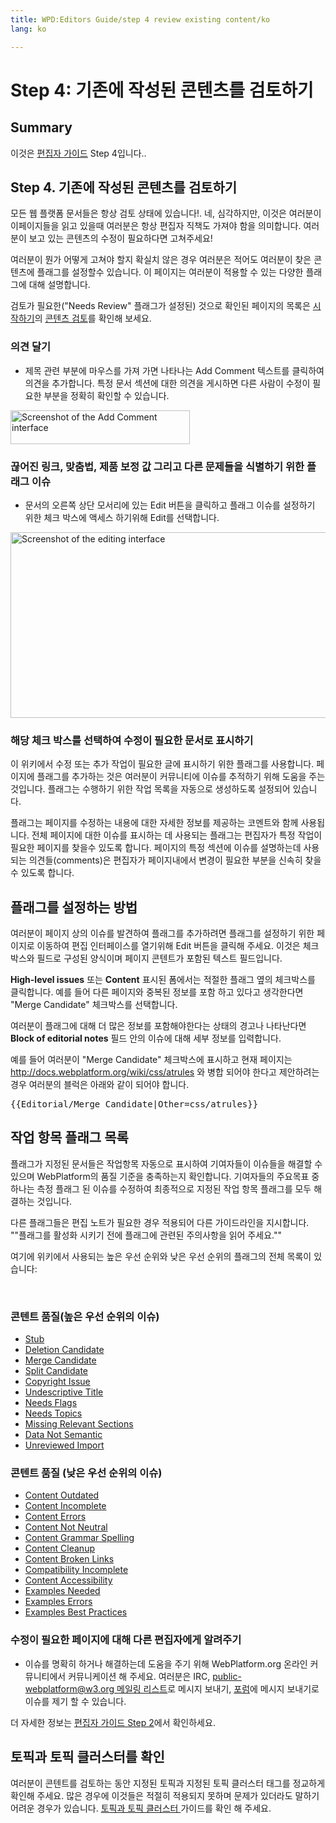 ```yaml
---
title: WPD:Editors Guide/step 4 review existing content/ko
lang: ko

---
```

<h1><span class="mw-headline" id="Step_4:_.EA.B8.B0.EC.A1.B4.EC.97.90_.EC.9E.91.EC.84.B1.EB.90.9C_.EC.BD.98.ED.85.90.EC.B8.A0.EB.A5.BC_.EA.B2.80.ED.86.A0.ED.95.98.EA.B8.B0">Step 4: 기존에 작성된 콘텐츠를 검토하기</span></h1>
<h2><span class="mw-headline" id="Summary">Summary</span></h2>
<p>이것은 <a href="/wiki/WPD:Editors_Guide" title="WPD:Editors Guide" class="mw-redirect">편집자 가이드</a> Step 4입니다..
</p>
<h2><span class="mw-headline" id="Step_4._.EA.B8.B0.EC.A1.B4.EC.97.90_.EC.9E.91.EC.84.B1.EB.90.9C_.EC.BD.98.ED.85.90.EC.B8.A0.EB.A5.BC_.EA.B2.80.ED.86.A0.ED.95.98.EA.B8.B0">Step 4. 기존에 작성된 콘텐츠를 검토하기</span></h2>
<p>모든 웹 플랫폼 문서들은 항상 검토 상태에 있습니다!. 네, 심각하지만, 이것은 여러분이 이페이지들을 읽고 있을때 여러분은 항상 편집자 직책도 가져야 함을 의미합니다. 여러분이 보고 있는 콘텐츠의 수정이 필요하다면 고쳐주세요!
</p><p>여러분이 뭔가 어떻게 고쳐야 할지 확실치 않은 경우 여러분은 적어도 여러분이 찾은 콘텐츠에 플래그를 설정할수 있습니다. 이 페이지는 여러분이 적용할 수 있는 다양한 플래그에 대해 설명합니다.
</p><p>검토가 필요한("Needs Review" 플래그가 설정된) 것으로 확인된 페이지의 목록은 <a href="/wiki/WPD:Getting_Started" title="WPD:Getting Started">시작하기</a>의 <a href="/wiki/WPD:Getting_Started#Review_content" title="WPD:Getting Started">콘텐츠 검토</a>를 확인해 보세요.
</p>
<h3><span class="mw-headline" id=".EC.9D.98.EA.B2.AC_.EB.8B.AC.EA.B8.B0">의견 달기</span></h3>
<ul><li> 제목 관련 부분에 마우스를 가져 가면 나타나는 Add Comment 텍스트를 클릭하여 의견을 추가합니다. 특정 문서 섹션에 대한 의견을 게시하면 다른 사람이 수정이 필요한 부분을 정확히 확인할 수 있습니다.</li></ul>
<p><a href="/wiki/File:add_comment.png" class="image"><img alt="Screenshot of the Add Comment interface" src="//static.webplatform.org/w/public/4/46/add_comment.png" width="287" height="54" /></a>
</p>
<h3><span class="mw-headline" id=".EB.81.8A.EC.96.B4.EC.A7.84_.EB.A7.81.ED.81.AC.2C_.EB.A7.9E.EC.B6.A4.EB.B2.95.2C_.EC.A0.9C.ED.92.88_.EB.B3.B4.EC.A0.95_.EA.B0.92_.EA.B7.B8.EB.A6.AC.EA.B3.A0_.EB.8B.A4.EB.A5.B8_.EB.AC.B8.EC.A0.9C.EB.93.A4.EC.9D.84_.EC.8B.9D.EB.B3.84.ED.95.98.EA.B8.B0_.EC.9C.84.ED.95.9C_.ED.94.8C.EB.9E.98.EA.B7.B8_.EC.9D.B4.EC.8A.88">끊어진 링크, 맞춤법, 제품 보정 값 그리고 다른 문제들을 식별하기 위한 플래그 이슈</span></h3>
<ul><li> 문서의 오른쪽 상단 모서리에 있는 Edit 버튼을 클릭하고 플래그 이슈를 설정하기 위한 체크 박스에 액세스 하기위해 Edit를 선택합니다.</li></ul>
<p><a href="/wiki/File:edit_interface.png" class="image"><img alt="Screenshot of the editing interface" src="//static.webplatform.org/w/public/5/59/edit_interface.png" width="647" height="297" /></a>
</p>
<h3><span class="mw-headline" id=".ED.95.B4.EB.8B.B9_.EC.B2.B4.ED.81.AC_.EB.B0.95.EC.8A.A4.EB.A5.BC_.EC.84.A0.ED.83.9D.ED.95.98.EC.97.AC_.EC.88.98.EC.A0.95.EC.9D.B4_.ED.95.84.EC.9A.94.ED.95.9C_.EB.AC.B8.EC.84.9C.EB.A1.9C_.ED.91.9C.EC.8B.9C.ED.95.98.EA.B8.B0">해당 체크 박스를 선택하여 수정이 필요한 문서로 표시하기</span></h3>
<p>이 위키에서 수정 또는 추가 작업이 필요한 글에 표시하기 위한 플래그를 사용합니다. 페이지에 플래그를 추가하는 것은 여러분이 커뮤니티에 이슈를 추적하기 위해 도움을 주는 것입니다. 플래그는 수행하기 위한 작업 목록을 자동으로 생성하도록 설정되어 있습니다.
</p><p>플래그는 페이지를 수정하는 내용에 대한 자세한 정보를 제공하는 코멘트와 함께 사용됩니다. 전체 페이지에 대한 이슈를 표시하는 데 사용되는 플래그는 편집자가 특정 작업이 필요한 페이지를 찾을수 있도록 합니다. 페이지의 특정 섹션에 이슈를 설명하는데 사용되는 의견들(comments)은 편집자가 페이지내에서 변경이 필요한 부분을 신속히 찾을수 있도록 합니다.
</p>
<h2><span class="mw-headline" id=".ED.94.8C.EB.9E.98.EA.B7.B8.EB.A5.BC_.EC.84.A4.EC.A0.95.ED.95.98.EB.8A.94_.EB.B0.A9.EB.B2.95">플래그를 설정하는 방법</span></h2>
<p>여러분이 페이지 상의 이슈를 발견하여 플래그를 추가하려면 플래그를 설정하기 위한 페이지로 이동하여 편집 인터페이스를 열기위해 Edit 버튼을 클릭해 주세요. 이것은 체크박스와 필드로 구성된 양식이며  페이지 콘텐트가 포함된 텍스트 필드입니다.
</p><p><b>High-level issues</b> 또는 <b>Content</b>  표시된 폼에서는 적절한 플래그 옆의 체크박스를 클릭합니다. 예를 들어 다른 페이지와 중복된 정보를 포함 하고 있다고 생각한다면 "Merge Candidate" 체크박스를 선택합니다.
</p><p>여러분이 플래그에 대해 더 많은 정보를 포함해야한다는 상태의 경고나 나타난다면 <b>Block of editorial notes</b> 필드 안의 이슈에 대해 세부 정보를 입력합니다. 
</p><p>예를 들어 여러분이 "Merge Candidate" 체크박스에 표시하고 현재 페이지는 <a rel="nofollow" class="external free" href="http://docs.webplatform.org/wiki/css/atrules">http://docs.webplatform.org/wiki/css/atrules</a> 와 병합 되어야 한다고 제안하려는 경우 여러분의 블럭은 아래와 같이 되어야 합니다.
</p>
<pre>
{{Editorial/Merge_Candidate|Other=css/atrules}}
</pre>
<h2><span class="mw-headline" id=".EC.9E.91.EC.97.85_.ED.95.AD.EB.AA.A9_.ED.94.8C.EB.9E.98.EA.B7.B8_.EB.AA.A9.EB.A1.9D">작업 항목 플래그 목록</span></h2>
<p>플래그가 지정된 문서들은 작업항목 자동으로 표시하여 기여자들이 이슈들을 해결할 수 있으며 WebPlatform의 품질 기준을 충족하는지 확인합니다. 기여자들의 주요목표 중 하나는 측정 플래그 된 이슈를 수정하여 최종적으로 지정된 작업 항목 플래그를 모두 해결하는 것입니다.
</p><p>다른 플래그들은 편집 노트가 필요한 경우 적용되어 다른 가이드라인을 지시합니다. ""플래그를 활성화 시키기 전에 플래그에 관련된 주의사항을 읽어 주세요.""
</p><p>여기에 위키에서 사용되는 높은 우선 순위와 낮은 우선 순위의 플래그의 전체 목록이 있습니다:
</p><p><br />
</p>
<h3><span class="mw-headline" id=".EC.BD.98.ED.85.90.ED.8A.B8_.ED.92.88.EC.A7.88.28.EB.86.92.EC.9D.80_.EC.9A.B0.EC.84.A0_.EC.88.9C.EC.9C.84.EC.9D.98_.EC.9D.B4.EC.8A.88.29">콘텐트 품질(높은 우선 순위의 이슈)</span></h3>
<ul><li> <a href="/wiki/WPD:Flags/Stub" title="WPD:Flags/Stub">Stub</a></li>
<li> <a href="/wiki/WPD:Flags/Deletion_Candidate" title="WPD:Flags/Deletion Candidate">Deletion Candidate</a></li>
<li> <a href="/wiki/WPD:Flags/Merge_Candidate" title="WPD:Flags/Merge Candidate">Merge Candidate</a> </li>
<li> <a href="/wiki/WPD:Flags/Split_Candidate" title="WPD:Flags/Split Candidate">Split Candidate</a></li>
<li> <a href="/wiki/WPD:Flags/Copyright_Issue" title="WPD:Flags/Copyright Issue">Copyright Issue</a></li>
<li> <a href="/wiki/WPD:Flags/Undescriptive_Title" title="WPD:Flags/Undescriptive Title">Undescriptive Title</a></li>
<li> <a href="/wiki/WPD:Flags/Needs_Flags" title="WPD:Flags/Needs Flags">Needs Flags</a></li>
<li> <a href="/wiki/WPD:Flags/Needs_Topics" title="WPD:Flags/Needs Topics">Needs Topics</a></li>
<li> <a href="/wiki/WPD:Flags/Missing_Relevant_Sections" title="WPD:Flags/Missing Relevant Sections">Missing Relevant Sections</a></li>
<li> <a href="/wiki/WPD:Flags/Data_Not_Semantic" title="WPD:Flags/Data Not Semantic">Data Not Semantic</a></li>
<li> <a href="/wiki/WPD:Flags/Unreviewed_Import" title="WPD:Flags/Unreviewed Import">Unreviewed Import</a></li></ul>
<h3><span class="mw-headline" id=".EC.BD.98.ED.85.90.ED.8A.B8_.ED.92.88.EC.A7.88_.28.EB.82.AE.EC.9D.80_.EC.9A.B0.EC.84.A0_.EC.88.9C.EC.9C.84.EC.9D.98_.EC.9D.B4.EC.8A.88.29">콘텐트 품질 (낮은 우선 순위의 이슈)</span></h3>
<ul><li> <a href="/wiki/WPD:Flags/Content_Outdated" title="WPD:Flags/Content Outdated">Content Outdated</a></li>
<li> <a href="/wiki/WPD:Flags/Content_Incomplete" title="WPD:Flags/Content Incomplete">Content Incomplete</a></li>
<li> <a href="/wiki/WPD:Flags/Content_Errors" title="WPD:Flags/Content Errors">Content Errors</a></li>
<li> <a href="/wiki/WPD:Flags/Content_Not_Neutral" title="WPD:Flags/Content Not Neutral">Content Not Neutral</a></li>
<li> <a href="/wiki/WPD:Flags/Content_Grammar_Spelling" title="WPD:Flags/Content Grammar Spelling">Content Grammar Spelling</a></li>
<li> <a href="/wiki/WPD:Flags/Content_Cleanup" title="WPD:Flags/Content Cleanup">Content Cleanup</a></li>
<li> <a href="/wiki/WPD:Flags/Content_Broken_Links" title="WPD:Flags/Content Broken Links">Content Broken Links</a></li>
<li> <a href="/wiki/WPD:Flags/Compatibility_Incomplete" title="WPD:Flags/Compatibility Incomplete">Compatibility Incomplete</a></li>
<li> <a href="/wiki/WPD:Flags/Content_Accessibility" title="WPD:Flags/Content Accessibility">Content Accessibility</a></li>
<li> <a href="/wiki/WPD:Flags/Examples_Needed" title="WPD:Flags/Examples Needed">Examples Needed</a></li>
<li> <a href="/wiki/WPD:Flags/Examples_Errors" title="WPD:Flags/Examples Errors">Examples Errors</a></li>
<li> <a href="/wiki/WPD:Flags/Examples_Best_Practices" title="WPD:Flags/Examples Best Practices">Examples Best Practices</a></li></ul>
<h3><span class="mw-headline" id=".EC.88.98.EC.A0.95.EC.9D.B4_.ED.95.84.EC.9A.94.ED.95.9C_.ED.8E.98.EC.9D.B4.EC.A7.80.EC.97.90_.EB.8C.80.ED.95.B4_.EB.8B.A4.EB.A5.B8_.ED.8E.B8.EC.A7.91.EC.9E.90.EC.97.90.EA.B2.8C_.EC.95.8C.EB.A0.A4.EC.A3.BC.EA.B8.B0">수정이 필요한 페이지에 대해 다른 편집자에게 알려주기</span></h3>
<ul><li> 이슈를 명확히 하거나 해결하는데 도움을 주기 위해 WebPlatform.org 온라인 커뮤니티에서 커뮤니케이션 해 주세요. 여러분은 IRC, <a rel="nofollow" class="external text" href="mailto:public-webplatform@w3.org">public-webplatform@w3.org 메일링 리스트</a>로 메시지 보내기, <a rel="nofollow" class="external text" href="http://talk.webplatform.org/forums">포럼</a>에 메시지 보내기로 이슈를 제기 할 수 있습니다.</li></ul>
<p>더 자세한 정보는  <a href="/wiki/WPD:Editors_Guide/step_2_communicate_with_the_online_community/ko" title="WPD:Editors Guide/step 2 communicate with the online community/ko"> 편집자 가이드 Step 2</a>에서 확인하세요.
</p>
<h2><span class="mw-headline" id=".ED.86.A0.ED.94.BD.EA.B3.BC_.ED.86.A0.ED.94.BD_.ED.81.B4.EB.9F.AC.EC.8A.A4.ED.84.B0.EB.A5.BC_.ED.99.95.EC.9D.B8">토픽과 토픽 클러스터를 확인</span></h2>
<p>여러분이 콘텐트를 검토하는 동안 지정된 토픽과 지정된 토픽 클러스터 태그를 정교하게 확인해 주세요. 많은 경우에 이것들은 적절히 적용되지 못하며 문제가 있더라도 말하기 어려운 경우가 있습니다. <a href="/wiki/WPD:Editors_Guide/step_6_author_or_upload_new_content/ko#.ED.86.A0.ED.94.BD.EA.B3.BC_.ED.86.A0.ED.94.BD_.ED.81.B4.EB.9F.AC.EC.8A.A4.ED.84.B0" title="WPD:Editors Guide/step 6 author or upload new content/ko">토픽과 토픽 클러스터 </a> 가이드를 확인 해 주세요.
</p><p><br />
</p><p><br />
</p>
<div class="attribution">
<p><br />
</p><p><br />
</p>
</div>

<!-- 
NewPP limit report
CPU time usage: 0.116 seconds
Real time usage: 1.859 seconds
Preprocessor visited node count: 136/1000000
Preprocessor generated node count: 848/1000000
Post‐expand include size: 405/2097152 bytes
Template argument size: 374/2097152 bytes
Highest expansion depth: 4/40
Expensive parser function count: 0/100
-->

<!-- 
Transclusion expansion time report (%,ms,calls,template)
100.00%   54.616      1 - -total
 24.14%   13.182      1 - Template:Page_Title
 18.49%   10.096      1 - Template:Flags
 15.69%    8.568      1 - Template:External_Attribution
 15.33%    8.370      1 - Template:Summary_Section
  8.49%    4.635      1 - Template:Notes_Section
  6.41%    3.501      1 - Template:Topics
  5.53%    3.021      1 - Template:Basic_Page
-->

<!-- Saved in parser cache with key wpwiki:pcache:idhash:12309-0!*!0!!*!5!*!esi=1 and timestamp 20150731111823 and revision id 40989
 -->
